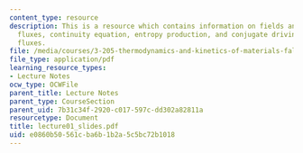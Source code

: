 ```yaml
---
content_type: resource
description: This is a resource which contains information on fields and gradients,
  fluxes, continuity equation, entropy production, and conjugate driving forces and
  fluxes.
file: /media/courses/3-205-thermodynamics-and-kinetics-of-materials-fall-2006/e0860b50561cba6b1b2a5c5bc72b1018_lecture01_slides.pdf
file_type: application/pdf
learning_resource_types:
- Lecture Notes
ocw_type: OCWFile
parent_title: Lecture Notes
parent_type: CourseSection
parent_uid: 7b31c34f-2920-c017-597c-dd302a82811a
resourcetype: Document
title: lecture01_slides.pdf
uid: e0860b50-561c-ba6b-1b2a-5c5bc72b1018
---
```

